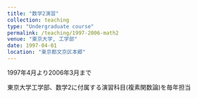 ```yaml
---
title: "数学2演習"
collection: teaching
type: "Undergraduate course"
permalink: /teaching/1997-2006-math2
venue: "東京大学, 工学部"
date: 1997-04-01
location: "東京都文京区本郷"
---
```


1997年4月より2006年3月まで  

東京大学工学部、数学2に付属する演習科目(複素関数論)を毎年担当
